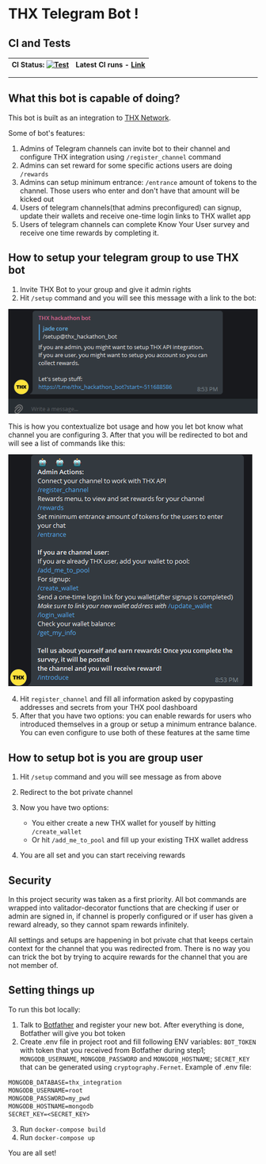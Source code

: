 # THX Telegram Bot !
## CI and Tests

| CI Status: [![Test](https://github.com/SHAKOTN/thx_tg_bot_contest/actions/workflows/main.yml/badge.svg)](https://github.com/SHAKOTN/thx_tg_bot_contest/actions/workflows/main.yml) | Latest CI runs - [Link](https://github.com/SHAKOTN/thx_tg_bot_contest/actions)|
|---|---:

---

## What this bot is capable of doing?
This bot is built as an integration to [THX Network](https://www.thx.network).

Some of bot's features:
1. Admins of Telegram channels can invite bot to their channel and configure THX integration using `/register_channel` command
2. Admins can set reward for some specific actions users are doing `/rewards`
3. Admins can setup minimum entrance: `/entrance` amount of tokens to the channel. Those users who enter and don't have that amount will be kicked out
3. Users of telegram channels(that admins preconfigured) can signup, update their wallets and receive one-time login links to THX wallet app
4. Users of telegram channels can complete Know Your User survey and receive one time rewards by completing it.

## How to setup your telegram group to use THX bot
1. Invite THX Bot to your group and give it admin rights
2. Hit `/setup` command and you will see this message with a link to the bot:

![img.png](img1.png)

This is how you contextualize bot usage and how you let bot know what channel you are configuring
3. After that you will be redirected to bot and will see a list of commands like this:

![img.png](img.png)

4. Hit `register_channel` and fill all information asked by copypasting addresses and secrets from your THX pool dashboard
5. After that you have two options: you can enable rewards for users who introduced themselves in a group or setup a minimum entrance balance. 
You can even configure to use both of these features at the same time
   
## How to setup bot is you are group user
1. Hit `/setup` command and you will see message as from above
2. Redirect to the bot private channel
3. Now you have two options:
    - You either create a new THX wallet for youself by hitting `/create_wallet`
    - Or hit `/add_me_to_pool` and fill up your existing THX wallet address
    
4. You are all set and you can start receiving rewards



## Security
In this project security was taken as a first priority. 
All bot commands are wrapped into valitador-decorator functions that are checking if user or admin are signed in, if channel is properly configured or if user has given a reward already, so they cannot spam rewards infinitely.

All settings and setups are happening in bot private chat that keeps certain context for the channel that you was redirected from. There is no way you can trick the bot by trying to acquire rewards for the channel that you are not member of.


## Setting things up
To run this bot locally:
1. Talk to [Botfather](https://t.me/botfather) and register your new bot. After everything is done, Botfather will give you bot token
2. Create .env file in project root and fill following ENV variables: `BOT_TOKEN` with token that you received from Botfather during step1; `MONGODB_USERNAME`, `MONGODB_PASSWORD` and `MONGODB_HOSTNAME`; `SECRET_KEY` that can be generated using `cryptography.Fernet`. Example of .env file:
```BOT_TOKEN=<BOT_TOKEN>
MONGODB_DATABASE=thx_integration
MONGODB_USERNAME=root
MONGODB_PASSWORD=my_pwd
MONGODB_HOSTNAME=mongodb
SECRET_KEY=<SECRET_KEY>
```
3. Run `docker-compose build`
4. Run `docker-compose up`

You are all set!

